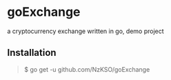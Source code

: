 # goExchange

a cryptocurrency exchange written in go, demo project

## Installation

> $ go get -u github.com/NzKSO/goExchange
